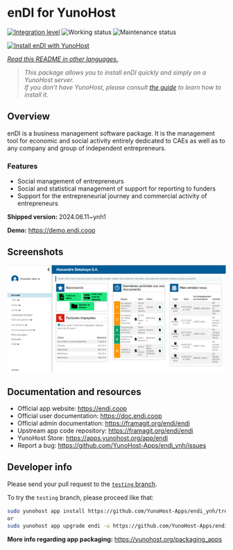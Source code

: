 <!--
N.B.: This README was automatically generated by <https://github.com/YunoHost/apps/tree/master/tools/readme_generator>
It shall NOT be edited by hand.
-->

# enDI for YunoHost

[![Integration level](https://dash.yunohost.org/integration/endi.svg)](https://dash.yunohost.org/appci/app/endi) ![Working status](https://ci-apps.yunohost.org/ci/badges/endi.status.svg) ![Maintenance status](https://ci-apps.yunohost.org/ci/badges/endi.maintain.svg)

[![Install enDI with YunoHost](https://install-app.yunohost.org/install-with-yunohost.svg)](https://install-app.yunohost.org/?app=endi)

*[Read this README in other languages.](./ALL_README.md)*

> *This package allows you to install enDI quickly and simply on a YunoHost server.*  
> *If you don't have YunoHost, please consult [the guide](https://yunohost.org/install) to learn how to install it.*

## Overview

enDI is a business management software package. It is the management tool for economic and social activity entirely dedicated to CAEs as well as to any company and group of independent entrepreneurs.

### Features

- Social management of entrepreneurs
- Social and statistical management of support for reporting to funders
- Support for the entrepreneurial journey and commercial activity of entrepreneurs


**Shipped version:** 2024.06.11~ynh1

**Demo:** <https://demo.endi.coop>

## Screenshots

![Screenshot of enDI](./doc/screenshots/accueil.png)

## Documentation and resources

- Official app website: <https://endi.coop>
- Official user documentation: <https://doc.endi.coop>
- Official admin documentation: <https://framagit.org/endi/endi>
- Upstream app code repository: <https://framagit.org/endi/endi>
- YunoHost Store: <https://apps.yunohost.org/app/endi>
- Report a bug: <https://github.com/YunoHost-Apps/endi_ynh/issues>

## Developer info

Please send your pull request to the [`testing` branch](https://github.com/YunoHost-Apps/endi_ynh/tree/testing).

To try the `testing` branch, please proceed like that:

```bash
sudo yunohost app install https://github.com/YunoHost-Apps/endi_ynh/tree/testing --debug
or
sudo yunohost app upgrade endi -u https://github.com/YunoHost-Apps/endi_ynh/tree/testing --debug
```

**More info regarding app packaging:** <https://yunohost.org/packaging_apps>
